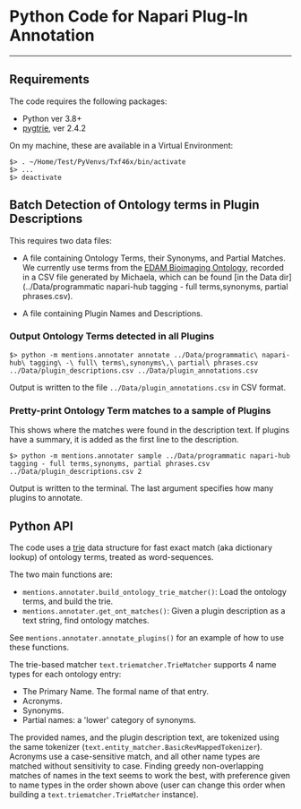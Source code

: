 # Python Code for Napari Plug-In Annotation
<hr>

## Requirements

The code requires the following packages:

* Python ver 3.8+
* [pygtrie](https://github.com/google/pygtrie), ver 2.4.2

On my machine, these are available in a Virtual Environment:

```
$> . ~/Home/Test/PyVenvs/Txf46x/bin/activate
$> ...
$> deactivate
```

## Batch Detection of Ontology terms in Plugin Descriptions

This requires two data files:

* A file containing Ontology Terms, their Synonyms, and Partial Matches. 
  We currently use terms from the [EDAM Bioimaging Ontology](https://github.com/edamontology/edam-bioimaging), recorded in a CSV file generated by Michaela, which can be found [in the Data dir](../Data/programmatic napari-hub tagging - full terms,synonyms, partial phrases.csv).

* A file containing Plugin Names and Descriptions.

### Output Ontology Terms detected in all Plugins

```
$> python -m mentions.annotater annotate ../Data/programmatic\ napari-hub\ tagging\ -\ full\ terms\,synonyms\,\ partial\ phrases.csv ../Data/plugin_descriptions.csv ../Data/plugin_annotations.csv
```

Output is written to the file `../Data/plugin_annotations.csv` in CSV format.


### Pretty-print Ontology Term matches to a sample of Plugins

This shows where the matches were found in the description text. If plugins have a summary, it is added as the first line to the description.

```
$> python -m mentions.annotater sample ../Data/programmatic napari-hub tagging - full terms,synonyms, partial phrases.csv ../Data/plugin_descriptions.csv 2
```

Output is written to the terminal. The last argument specifies how many plugins to annotate.


## Python API

The code uses a [trie](https://en.wikipedia.org/wiki/Trie) data structure for fast exact match (aka dictionary lookup) 
of ontology terms, treated as word-sequences. 

The two main functions are:

* `mentions.annotater.build_ontology_trie_matcher()`: Load the ontology terms, and build the trie.
* `mentions.annotater.get_ont_matches()`: Given a plugin description as a text string, find ontology matches.

See `mentions.annotater.annotate_plugins()` for an example of how to use these functions.

The trie-based matcher `text.triematcher.TrieMatcher` supports 4 name types for each ontology entry:

* The Primary Name. The formal name of that entry.
* Acronyms.
* Synonyms.
* Partial names: a 'lower' category of synonyms.

The provided names, and the plugin description text, are tokenized using the same tokenizer 
(`text.entity_matcher.BasicRevMappedTokenizer`). Acronyms use a case-sensitive match, and all other name types are
matched without sensitivity to case. Finding greedy non-overlapping matches of names in the text seems to work the
best, with preference given to name types in the order shown above (user can change this order when building a 
`text.triematcher.TrieMatcher` instance).
